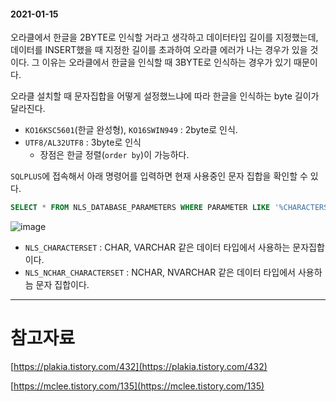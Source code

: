 #### 2021-01-15

오라클에서 한글을 2BYTE로 인식할 거라고 생각하고 데이터타입 길이를 지정했는데, 데이터를 INSERT했을 때 지정한 길이를 초과하여 오라클 에러가 나는 경우가 있을 것이다. 그 이유는 오라클에서 한글을 인식할 때 3BYTE로 인식하는 경우가 있기 때문이다.

오라클 설치할 때 문자집합을 어떻게 설정했느냐에 따라 한글을 인식하는 byte 길이가 달라진다. 

- `KO16KSC5601`(한글 완성형), `KO16SWIN949` : 2byte로 인식.
- `UTF8/AL32UTF8` : 3byte로 인식
    - 장점은 한글 정렬(`order by`)이 가능하다.

`SQLPLUS`에 접속해서 아래 명령어를 입력하면 현재 사용중인 문자 집합을 확인할 수 있다.

```sql
SELECT * FROM NLS_DATABASE_PARAMETERS WHERE PARAMETER LIKE '%CHARACTERSET%';
```

![image](https://user-images.githubusercontent.com/64109506/104695531-4154aa80-5750-11eb-867f-7d64242349df.png)

- `NLS_CHARACTERSET` : CHAR, VARCHAR 같은 데이터 타입에서 사용하는 문자집합이다.
- `NLS_NCHAR_CHARACTERSET` : NCHAR, NVARCHAR 같은 데이터 타입에서 사용하늠 문자 집합이다.

---

# 참고자료

[https://plakia.tistory.com/432](https://plakia.tistory.com/432)

[https://mclee.tistory.com/135](https://mclee.tistory.com/135)

